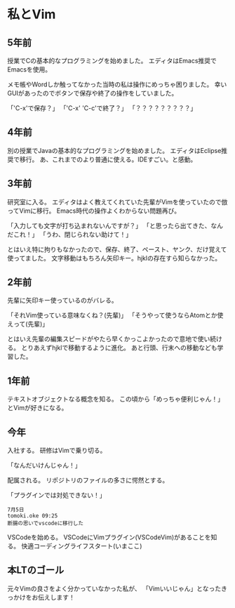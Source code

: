 # 私とVim

## 5年前
授業でCの基本的なプログラミングを始めました。
エディタはEmacs推奨でEmacsを使用。

メモ帳やWordしか触ってなかった当時の私は操作にめっちゃ困りました。
幸いGUIがあったのでボタンで保存や終了の操作をしていました。

「'C-x'で保存？」
「'C-x' 'C-c'で終了？」
「？？？？？？？？？」





## 4年前
別の授業でJavaの基本的なプログラミングを始めました。
エディタはEclipse推奨で移行。
あ、これまでのより普通に使える。IDEすごい。と感動。





## 3年前
研究室に入る。
エディタはよく教えてくれていた先輩がVimを使っていたので倣ってVimに移行。
Emacs時代の操作よくわからない問題再び。

「入力しても文字が打ち込まれないんですが？」
「と思ったら出てきた、なんだこれ！」
「うわ、閉じられない助けて！」

とはいえ特に拘りもなかったので、保存、終了、ペースト、ヤンク、だけ覚えて使ってました。
文字移動はもちろん矢印キー。hjklの存在すら知らなかった。





## 2年前
先輩に矢印キー使っているのがバレる。

「それVim使っている意味なくね？(先輩)」
「そうやって使うならAtomとか使えって(先輩)」

とはいえ先輩の編集スピードがやたら早くかっこよかったので意地で使い続ける。
とりあえずhjklで移動するように進化。
あと行頭、行末への移動なども学習した。





## 1年前
テキストオブジェクトなる概念を知る。
この頃から「めっちゃ便利じゃん！」とVimが好きになる。





## 今年
入社する。
研修はVimで乗り切る。

「なんだいけんじゃん！」

配属される。
リポジトリのファイルの多さに愕然とする。

「プラグインでは対処できない！」

``` 配属直後のSlackの投稿
7月5日
tomoki.oke 09:25
断腸の思いでvscodeに移行した
```

VSCodeを始める。
VSCodeにVimプラグイン(VSCodeVim)があることを知る。
快適コーディングライフスタート(いまここ)





## 本LTのゴール
元々Vimの良さをよく分かっていなかった私が、
「Vimいいじゃん」となったきっかけをお伝えします！
